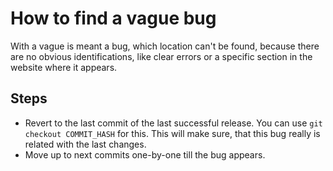 # How to find a vague bug

With a vague is meant a bug, which location can't be found, because there are no obvious identifications, like clear errors or a specific section in the website where it appears.


## Steps

* Revert to the last commit of the last successful release. You can use `git checkout COMMIT_HASH` for this. This will make sure, that this bug really is related with the last changes.
* Move up to next commits one-by-one till the bug appears.
